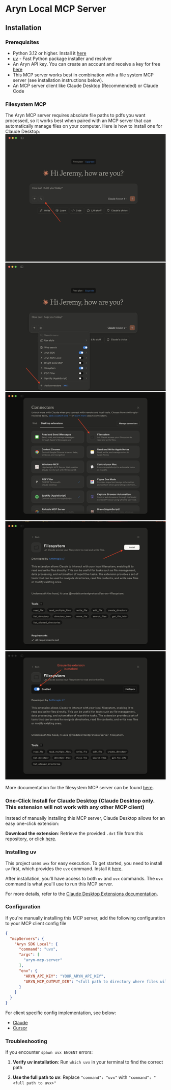 # Aryn Local MCP Server

## Installation

### Prerequisites
* Python 3.12 or higher. Install it [here](https://www.python.org/downloads/)
* [uv](https://github.com/astral-sh/uv) - Fast Python package installer and resolver
* An Aryn API key. You can create an account and receive a key for free [here](https://app.aryn.ai/)
* This MCP server works best in combination with a file system MCP server (see installation instructions below). 
* An MCP server client like Claude Desktop (Recommended) or Claude Code

### Filesystem MCP
The Aryn MCP server requires absolute file paths to pdfs you want processed, so it works best when paired with an MCP server that can automatically manage files on your computer. Here is how to install one for Claude Desktop: 
![inc_1](./images/install_inc_1.png)
![inc_2](./images/install_inc_2.png)
![inc_3](./images/install_inc_3.png)
![inc_4](./images/install_inc_4.png)
![inc_5](./images/install_inc_5.png)

More documentation for the filesystem MCP server can be found [here](https://github.com/modelcontextprotocol/servers/tree/main/src/filesystem).

### One-Click Install for Claude Desktop (Claude Desktop only. This extension will not work with any other MCP client)

Instead of manually installing this MCP server, Claude Desktop allows for an easy one-click extension:

**Download the extension**: Retrieve the provided `.dxt` file from this repository, or click [here]().

### Installing uv

This project uses `uvx` for easy execution. To get started, you need to install `uv` first, which provides the `uvx` command. Install it [here](https://docs.astral.sh/uv/getting-started/installation/).

After installation, you'll have access to both `uv` and `uvx` commands. The `uvx` command is what you'll use to run this MCP server.









For more details, refer to the [Claude Desktop Extensions documentation](https://www.anthropic.com/engineering/desktop-extensions).

### Configuration

If you're manually installing this MCP server, add the following configuration to your MCP client config file

```json
{
  "mcpServers": {
    "Aryn SDK Local": {
      "command": "uvx",
      "args": [
        "aryn-mcp-server"
      ],
      "env": {
        "ARYN_API_KEY": "YOUR_ARYN_API_KEY",
        "ARYN_MCP_OUTPUT_DIR": "<full path to directory where files will get saved (ie Users/username/Downloads)>"
      }
    }
  }
}
```

For client specific config implementation, see below:
* [Claude](https://docs.anthropic.com/en/docs/claude-code/mcp#use-mcp-prompts-as-slash-commands)
* [Cursor](https://docs.cursor.com/en/context/mcp)

### Troubleshooting

If you encounter `spawn uvx ENOENT` errors:

1. **Verify uv installation**: Run `which uvx` in your terminal to find the correct path

2. **Use the full path to uv**: Replace `"command": "uvx"` with `"command": "<full path to uvx>"`
